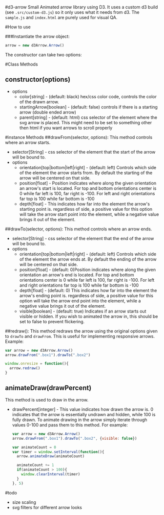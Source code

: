 #d3-arrow
Small Animated arrow library using D3. It uses a custom d3 build (see `.src/custom-d3.js`)
so it only uses what it needs from d3. The `sample.js` and `index.html` are purely
used for visual QA.

#How to use

###Instantiate the arrow object:

```javascript
arrow = new d3Arrow.Arrow()
```

The constructor can take two options:

#Class Methods
## constructor(options)
* options
  * color[string] - (default: black) hex/css color code, controls the color of the drawn arrow.
  * startingArrow[boolean] - (default: false) controls if there is a starting arrow (double ended arrow)
  * parent[string] - (default: html) css selector of the element where the svg arrow is placed.
    This might need to be set to something other then html if you want arrows to scroll properly


#instance Methods
##drawFrom(selector, options): 
  This method controls where an arrow starts.

* selector[String] - css selector of the element that the start of the arrow will be bound to.
* options
  * orientation[top|bottom|left|right] - (default: left) Controls which side of the element the arrow
    starts from. By default the starting of the arrow will be centered on that side.
  * position[float] - Position indicates where along the given orientation an arrow's start
    is located. For top and bottom orientations center is 0 while far left is 100, far
    right is -100. For left and right orientations far top is 100 while far bottom is -100
  * depth[float] - This indicates how far into the element the arrow's starting point is.
    regardless of side, a positive value for this option will take the arrow start point 
    into the element, while a negative value brings it out of the element.

##drawTo(selector, options): 
  This method controls where an arrow ends.

* selector[String] - css selector of the element that the end of the arrow will be bound to.
* options
  * orientation[top|bottom|left|right] - (default: left) Controls which side of the element the arrow
    ends at. By default the ending of the arrow will be centered on that side.
  * position[float] - (default: 0)Position indicates where along the given orientation an arrow's end
    is located. For top and bottom orientations center is 0 while far left is 100, far
    right is -100. For left and right orientations far top is 100 while far bottom is -100
  * depth[float] - (default: 0) This indicates how far into the element the arrow's ending point is.
    regardless of side, a positive value for this option will take the arrow end point 
    into the element, while a negative value brings it out of the element.
  * visible[boolean] - (default: true) Indicates if an arrow starts out visible or hidden.
    If you wish to animated the arrow in, this should be set to false to prevent flickering.
  
##redraw():
This method redraws the arrow using the original options given to `drawTo` and `drawFrom`.
This is useful for implementing responsive arrows. Example:

```javascript
var arrow = new d3Arrow.Arrow()
arrow.drawFrom(".box1").drawTo(".box2")

window.onresize = function(){
  arrow.redraw()
}
```

## animateDraw(drawPercent)
This method is used to draw in the arrow.

* drawPercent[integer] - This value indicates how drawn the arrow is. 0 indicates
  that the arrow is essentially undrawn and hidden, while 100 is fully drawn. To
  animate drawing in the arrow simply iterate through values 0-100 and pass them
  to this method. For example:
  
  ```javascript
  var arrow = new d3Arrow.Arrow()
  arrow.drawFrom(".box1").drawTo(".box2", {visible: false})

  var animateCount = 0
  var timer = window.setInterval(function(){
    arrow.animateDraw(animateCount)

    animateCount += 1
    if(animateCount > 100){
      window.clearInterval(timer)
    }
  }, 5)
  ```

#todo
* size scaling
* svg filters for different arrow looks